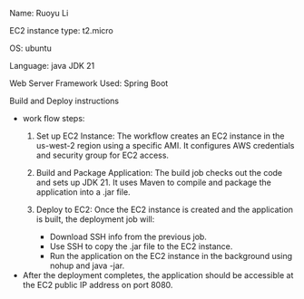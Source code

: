 Name: Ruoyu Li

EC2 instance type: t2.micro

OS: ubuntu

Language: java JDK 21

Web Server Framework Used: Spring Boot

Build and Deploy instructions
- work flow steps:
    1. Set up EC2 Instance: 
        The workflow creates an EC2 instance in the us-west-2 region using a specific AMI. It configures AWS credentials and security group for EC2 access.
    
    2. Build and Package Application:
        The build job checks out the code and sets up JDK 21. It uses Maven to compile and package the application into a .jar file.
    3. Deploy to EC2:
        Once the EC2 instance is created and the application is built, the deployment job will:
        - Download SSH info from the previous job.
        - Use SSH to copy the .jar file to the EC2 instance.
        - Run the application on the EC2 instance in the background using nohup and java -jar.
- After the deployment completes, the application should be accessible at the EC2 public IP address on port 8080.